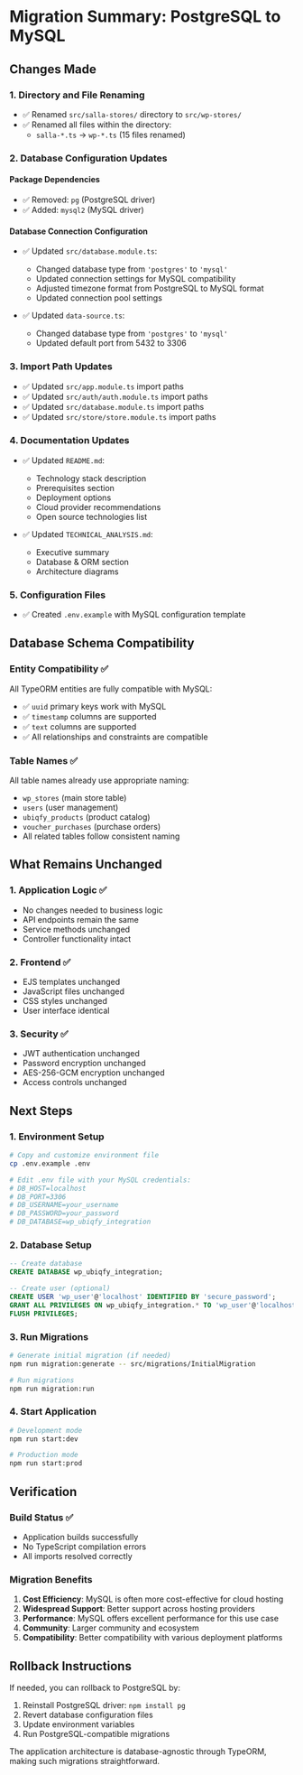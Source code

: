 # Migration Summary: PostgreSQL to MySQL

## Changes Made

### 1. Directory and File Renaming
- ✅ Renamed `src/salla-stores/` directory to `src/wp-stores/`
- ✅ Renamed all files within the directory:
  - `salla-*.ts` → `wp-*.ts` (15 files renamed)

### 2. Database Configuration Updates

#### Package Dependencies
- ✅ Removed: `pg` (PostgreSQL driver)
- ✅ Added: `mysql2` (MySQL driver)

#### Database Connection Configuration
- ✅ Updated `src/database.module.ts`:
  - Changed database type from `'postgres'` to `'mysql'`
  - Updated connection settings for MySQL compatibility
  - Adjusted timezone format from PostgreSQL to MySQL format
  - Updated connection pool settings

- ✅ Updated `data-source.ts`:
  - Changed database type from `'postgres'` to `'mysql'`
  - Updated default port from 5432 to 3306

### 3. Import Path Updates
- ✅ Updated `src/app.module.ts` import paths
- ✅ Updated `src/auth/auth.module.ts` import paths
- ✅ Updated `src/database.module.ts` import paths
- ✅ Updated `src/store/store.module.ts` import paths

### 4. Documentation Updates
- ✅ Updated `README.md`:
  - Technology stack description
  - Prerequisites section
  - Deployment options
  - Cloud provider recommendations
  - Open source technologies list

- ✅ Updated `TECHNICAL_ANALYSIS.md`:
  - Executive summary
  - Database & ORM section
  - Architecture diagrams

### 5. Configuration Files
- ✅ Created `.env.example` with MySQL configuration template

## Database Schema Compatibility

### Entity Compatibility ✅
All TypeORM entities are fully compatible with MySQL:
- ✅ `uuid` primary keys work with MySQL
- ✅ `timestamp` columns are supported
- ✅ `text` columns are supported
- ✅ All relationships and constraints are compatible

### Table Names ✅
All table names already use appropriate naming:
- `wp_stores` (main store table)
- `users` (user management)
- `ubiqfy_products` (product catalog)
- `voucher_purchases` (purchase orders)
- All related tables follow consistent naming

## What Remains Unchanged

### 1. Application Logic ✅
- No changes needed to business logic
- API endpoints remain the same
- Service methods unchanged
- Controller functionality intact

### 2. Frontend ✅
- EJS templates unchanged
- JavaScript files unchanged
- CSS styles unchanged
- User interface identical

### 3. Security ✅
- JWT authentication unchanged
- Password encryption unchanged
- AES-256-GCM encryption unchanged
- Access controls unchanged

## Next Steps

### 1. Environment Setup
```bash
# Copy and customize environment file
cp .env.example .env

# Edit .env file with your MySQL credentials:
# DB_HOST=localhost
# DB_PORT=3306
# DB_USERNAME=your_username
# DB_PASSWORD=your_password
# DB_DATABASE=wp_ubiqfy_integration
```

### 2. Database Setup
```sql
-- Create database
CREATE DATABASE wp_ubiqfy_integration;

-- Create user (optional)
CREATE USER 'wp_user'@'localhost' IDENTIFIED BY 'secure_password';
GRANT ALL PRIVILEGES ON wp_ubiqfy_integration.* TO 'wp_user'@'localhost';
FLUSH PRIVILEGES;
```

### 3. Run Migrations
```bash
# Generate initial migration (if needed)
npm run migration:generate -- src/migrations/InitialMigration

# Run migrations
npm run migration:run
```

### 4. Start Application
```bash
# Development mode
npm run start:dev

# Production mode
npm run start:prod
```

## Verification

### Build Status ✅
- Application builds successfully
- No TypeScript compilation errors
- All imports resolved correctly

### Migration Benefits
1. **Cost Efficiency**: MySQL is often more cost-effective for cloud hosting
2. **Widespread Support**: Better support across hosting providers
3. **Performance**: MySQL offers excellent performance for this use case
4. **Community**: Larger community and ecosystem
5. **Compatibility**: Better compatibility with various deployment platforms

## Rollback Instructions

If needed, you can rollback to PostgreSQL by:

1. Reinstall PostgreSQL driver: `npm install pg`
2. Revert database configuration files
3. Update environment variables
4. Run PostgreSQL-compatible migrations

The application architecture is database-agnostic through TypeORM, making such migrations straightforward.